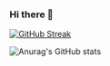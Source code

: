 ### Hi there 👋
[![GitHub Streak](http://github-readme-streak-stats.herokuapp.com?user=s4shantanu&theme=github-dark&hide_border=true&date_format=M%20j%5B%2C%20Y%5D)](https://git.io/streak-stats)

![Anurag's GitHub stats](https://github-readme-stats.vercel.app/api?username=s4shantanu&show_icons=true&theme=github-dark&hide_border=true)
